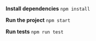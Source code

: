 **Install dependencies**
`npm install`

**Run the project**
`npm start`

**Run tests**
`npm run test`